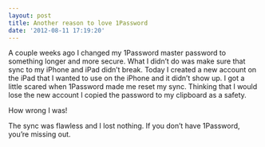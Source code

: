 ```yaml
---
layout: post
title: Another reason to love 1Password
date: '2012-08-11 17:19:20'
---
```


A couple weeks ago I changed my 1Password master password to something
longer and more secure. What I didn’t do was make sure that sync to my
iPhone and iPad didn’t break. Today I created a new account on the iPad
that I wanted to use on the iPhone and it didn’t show up. I got a little
scared when 1Password made me reset my sync. Thinking that I would lose
the new account I copied the password to my clipboard as a safety.

How wrong I was!

The sync was flawless and I lost nothing. If you don’t have 1Password,
you’re missing out.
